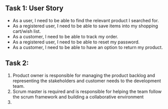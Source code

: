 ## Task 1: User Story

- As a user, I need to be able to find the relevant product I searched for.
- As a registered user, I need to be able to save items into my shopping cart/wish list.
- As a customer, I need to be able to track my order.
- As a registered user, I need to be able to reset my password.
- As a customer, I need to be able to have an option to return my product.

## Task 2:

1. Product owner is responsible for managing the product backlog and representing the stakeholders and customer needs to the development team.
2. Scrum master is required and is responsible for helping the team follow the scrum framework and building a collaborative environment
3.
